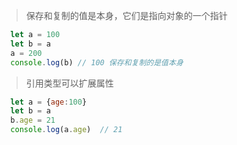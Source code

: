 
> 保存和复制的值是本身，它们是指向对象的一个指针

```js
  let a = 100
  let b = a
  a = 200
  console.log(b) // 100 保存和复制的是值本身
```

> 引用类型可以扩展属性

```js
  let a = {age:100}
  let b = a
  b.age = 21
  console.log(a.age)  // 21
```